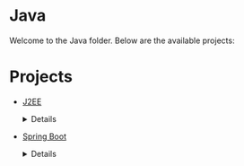 # Java
Welcome to the Java folder. Below are the available projects:
# Projects

- [J2EE](J2EE/)
	<details>
	<summary>Details</summary>

	# J2EE
	Welcome to the J2EE folder. Below are the available projects:
	# Projects
	
	- [Student-Data-Enter-System-master](J2EE/Student-Data-Enter-System-master/)
		<details>
		<summary>Details</summary>
	
		# Student-Data-Enter-System
		
		```
		This Project JSP and Servel Code Which Is used create CRUD opration Realted to Student
		``` 
		</details> 
	</details>
- [Spring Boot](Spring%20Boot/)
	<details>
	<summary>Details</summary>

	# Spring Boot
	Welcome to the Spring Boot folder. Below are the available projects:
	# Projects
	
	- [Elasticsearch First](Spring%20Boot/Elasticsearch%20First/)
		<details>
		<summary>Details</summary>
	
		# Elasticsearch First
		
		```
		This Project Contain Basic Opration Realted to Elasticsearch and Spring Boot. 
		
		In this Project i performed this operation.
		1) Configration Realted To Elastic search
		
		2) Product CRUD Opration like
		  i) createIndex
		  ii) findAll
		  iii) findById
		  iv) addProduct
		  v) delete product and index
		
		3) And Bulk Opration like bulkRead and bulkWrite
		``` 
		</details> 
	</details>
